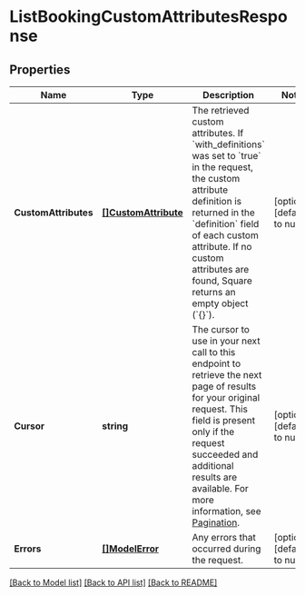 # ListBookingCustomAttributesResponse

## Properties
Name | Type | Description | Notes
------------ | ------------- | ------------- | -------------
**CustomAttributes** | [**[]CustomAttribute**](CustomAttribute.md) | The retrieved custom attributes. If &#x60;with_definitions&#x60; was set to &#x60;true&#x60; in the request, the custom attribute definition is returned in the &#x60;definition&#x60; field of each custom attribute.  If no custom attributes are found, Square returns an empty object (&#x60;{}&#x60;). | [optional] [default to null]
**Cursor** | **string** | The cursor to use in your next call to this endpoint to retrieve the next page of results for your original request. This field is present only if the request succeeded and additional results are available. For more information, see [Pagination](https://developer.squareup.com/docs/build-basics/common-api-patterns/pagination). | [optional] [default to null]
**Errors** | [**[]ModelError**](Error.md) | Any errors that occurred during the request. | [optional] [default to null]

[[Back to Model list]](../README.md#documentation-for-models) [[Back to API list]](../README.md#documentation-for-api-endpoints) [[Back to README]](../README.md)

